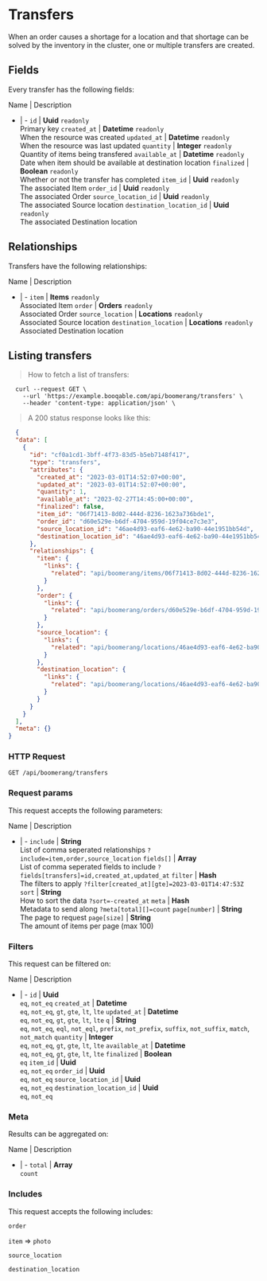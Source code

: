 # Transfers

When an order causes a shortage for a location and that shortage can be solved by the inventory in the cluster, one or multiple transfers are created.

## Fields
Every transfer has the following fields:

Name | Description
- | -
`id` | **Uuid** `readonly`<br>Primary key
`created_at` | **Datetime** `readonly`<br>When the resource was created
`updated_at` | **Datetime** `readonly`<br>When the resource was last updated
`quantity` | **Integer** `readonly`<br>Quantity of items being transfered
`available_at` | **Datetime** `readonly`<br>Date when item should be available at destination location
`finalized` | **Boolean** `readonly`<br>Whether or not the transfer has completed
`item_id` | **Uuid** `readonly`<br>The associated Item
`order_id` | **Uuid** `readonly`<br>The associated Order
`source_location_id` | **Uuid** `readonly`<br>The associated Source location
`destination_location_id` | **Uuid** `readonly`<br>The associated Destination location


## Relationships
Transfers have the following relationships:

Name | Description
- | -
`item` | **Items** `readonly`<br>Associated Item
`order` | **Orders** `readonly`<br>Associated Order
`source_location` | **Locations** `readonly`<br>Associated Source location
`destination_location` | **Locations** `readonly`<br>Associated Destination location


## Listing transfers



> How to fetch a list of transfers:

```shell
  curl --request GET \
    --url 'https://example.booqable.com/api/boomerang/transfers' \
    --header 'content-type: application/json' \
```

> A 200 status response looks like this:

```json
  {
  "data": [
    {
      "id": "cf0a1cd1-3bff-4f73-83d5-b5eb7148f417",
      "type": "transfers",
      "attributes": {
        "created_at": "2023-03-01T14:52:07+00:00",
        "updated_at": "2023-03-01T14:52:07+00:00",
        "quantity": 1,
        "available_at": "2023-02-27T14:45:00+00:00",
        "finalized": false,
        "item_id": "06f71413-8d02-444d-8236-1623a736bde1",
        "order_id": "d60e529e-b6df-4704-959d-19f04ce7c3e3",
        "source_location_id": "46ae4d93-eaf6-4e62-ba90-44e1951bb54d",
        "destination_location_id": "46ae4d93-eaf6-4e62-ba90-44e1951bb54d"
      },
      "relationships": {
        "item": {
          "links": {
            "related": "api/boomerang/items/06f71413-8d02-444d-8236-1623a736bde1"
          }
        },
        "order": {
          "links": {
            "related": "api/boomerang/orders/d60e529e-b6df-4704-959d-19f04ce7c3e3"
          }
        },
        "source_location": {
          "links": {
            "related": "api/boomerang/locations/46ae4d93-eaf6-4e62-ba90-44e1951bb54d"
          }
        },
        "destination_location": {
          "links": {
            "related": "api/boomerang/locations/46ae4d93-eaf6-4e62-ba90-44e1951bb54d"
          }
        }
      }
    }
  ],
  "meta": {}
}
```

### HTTP Request

`GET /api/boomerang/transfers`

### Request params

This request accepts the following parameters:

Name | Description
- | -
`include` | **String** <br>List of comma seperated relationships `?include=item,order,source_location`
`fields[]` | **Array** <br>List of comma seperated fields to include `?fields[transfers]=id,created_at,updated_at`
`filter` | **Hash** <br>The filters to apply `?filter[created_at][gte]=2023-03-01T14:47:53Z`
`sort` | **String** <br>How to sort the data `?sort=-created_at`
`meta` | **Hash** <br>Metadata to send along `?meta[total][]=count`
`page[number]` | **String** <br>The page to request
`page[size]` | **String** <br>The amount of items per page (max 100)


### Filters

This request can be filtered on:

Name | Description
- | -
`id` | **Uuid** <br>`eq`, `not_eq`
`created_at` | **Datetime** <br>`eq`, `not_eq`, `gt`, `gte`, `lt`, `lte`
`updated_at` | **Datetime** <br>`eq`, `not_eq`, `gt`, `gte`, `lt`, `lte`
`q` | **String** <br>`eq`, `not_eq`, `eql`, `not_eql`, `prefix`, `not_prefix`, `suffix`, `not_suffix`, `match`, `not_match`
`quantity` | **Integer** <br>`eq`, `not_eq`, `gt`, `gte`, `lt`, `lte`
`available_at` | **Datetime** <br>`eq`, `not_eq`, `gt`, `gte`, `lt`, `lte`
`finalized` | **Boolean** <br>`eq`
`item_id` | **Uuid** <br>`eq`, `not_eq`
`order_id` | **Uuid** <br>`eq`, `not_eq`
`source_location_id` | **Uuid** <br>`eq`, `not_eq`
`destination_location_id` | **Uuid** <br>`eq`, `not_eq`


### Meta

Results can be aggregated on:

Name | Description
- | -
`total` | **Array** <br>`count`


### Includes

This request accepts the following includes:

`order`


`item` => 
`photo`




`source_location`


`destination_location`





